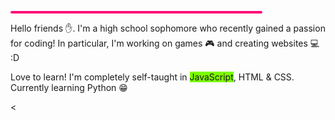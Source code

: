 
<hr style='width:80%;text-align:center;height:4px;border-radius:4px;background-color:rgb(255, 0, 119);'>
<p>Hello friends ✋. I'm a high school sophomore who recently gained a passion for coding! In particular, I'm working on games 🎮 and creating websites 💻 :D</p>
<p>Love to learn! I'm completely self-taught in <span style='background-color:lawngreen;'>JavaScript</span>, HTML & CSS. Currently learning Python 😁</p>
<



<!--
**zzero10/zzero10** is a ✨ _special_ ✨ repository because its `README.md` (this file) appears on your GitHub profile.

Here are some ideas to get you started:

- 🔭 I’m currently working on ...
- 🌱 I’m currently learning ...
- 👯 I’m looking to collaborate on ...
- 🤔 I’m looking for help with ...
- 💬 Ask me about ...
- 📫 How to reach me: ...
- 😄 Pronouns: ...
- ⚡ Fun fact: ...
-->

